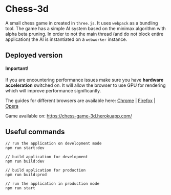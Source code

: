 # Chess-3d
A small chess game in created in `three.js`. It uses `webpack` as a bundling tool. The game has a simple AI system based on the minimax algorithm with
alpha beta pruning. In order to not the main thread (and do not block entire application) the AI is instantiated on a `webworker` instance.

## Deployed version
#### Important!
If you are encountering performance issues make sure you have **hardware acceleration** switched on. It will allow the browser to use GPU for rendering which will improve performance significantly. 

The guides for different browsers are available here:
[Chrome](https://help.clickup.com/hc/en-us/articles/6327835447191-Enable-hardware-acceleration-in-Google-Chrome) | [Firefox](https://support.mozilla.org/en-US/kb/performance-settings) | [Opera](https://windowsreport.com/opera-browser-hardware-acceleration/)

Game available on: https://chess-game-3d.herokuapp.com/

## Useful commands

```
// run the application on development mode
npm run start:dev

// build application for development
npm run build:dev

// build application for production
npm run build:prod

// run the application in production mode
npm run start
```
